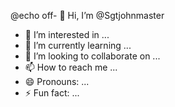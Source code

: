 @echo off- 👋 Hi, I’m @Sgtjohnmaster
- 👀 I’m interested in ...
- 🌱 I’m currently learning ...
- 💞️ I’m looking to collaborate on ...
- 📫 How to reach me ...
- 😄 Pronouns: ...
- ⚡ Fun fact: ...

<!---
Sgtjohnmaster/Sgtjohnmaster is a ✨ special ✨ repository because its `README.md` (this file) appears on your GitHub profile.
You can click the Preview link to take a look at your changes.
--->
